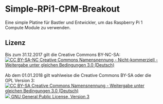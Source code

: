 # Simple-RPi1-CPM-Breakout

Eine simple Platine für Bastler und Entwickler, um das Raspberry Pi 1 Compute Module zu verwenden.

## Lizenz
Bis zum 31.12.2017 gilt die Creative Commons BY-NC-SA:<br/>
<a rel="license" href="http://creativecommons.org/licenses/by-nc-sa/3.0/de/">
<img alt="CC BY-SA-NC" title="CC BY-SA-NC" style="border-width:0" src="https://i.creativecommons.org/l/by-nc-sa/3.0/de/88x31.png"/>
Creative Commons Namensnennung - Nicht-kommerziell - Weitergabe unter gleichen Bedingungen 3.0 (Deutsch)
</a>
<br/>
<br/>
Ab dem 01.01.2018 gilt wahlweise die Creative Commons BY-SA oder die GPL Version 3:<br/>
<a rel="license" href="http://creativecommons.org/licenses/by-sa/3.0/de/">
<img alt="CC BY-SA" title="CC BY-SA" style="border-width:0" src="https://i.creativecommons.org/l/by-sa/3.0/de/88x31.png" />
Creative Commons Namensnennung - Weitergabe unter gleichen Bedingungen 3.0 (Deutsch)
</a>
<br/>
<a href="http://www.gnu.de/documents/gpl-3.0.de.html">
<img src="http://www.gnu.org/graphics/gplv3-127x51.png"/>
GNU General Public License, Version 3
</a>
<br/>

